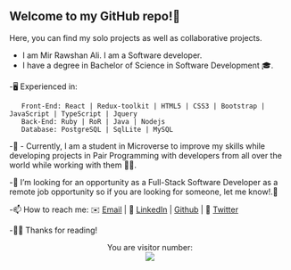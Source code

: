 ## Welcome to my GitHub repo!👋  

Here, you can find my solo projects as well as collaborative projects.

 - I am Mir Rawshan Ali. I am a Software developer.
 - I have a degree in Bachelor of Science in Software Development 🎓.
 
   
 -🖥️ Experienced in:

       Front-End: React | Redux-toolkit | HTML5 | CSS3 | Bootstrap | JavaScript | TypeScript | Jquery
       Back-End: Ruby | RoR | Java | Nodejs 
       Database: PostgreSQL | SqlLite | MySQL
      
      
      
       
-🔭 - Currently, I am a student in Microverse to improve my skills while developing projects in Pair Programming with developers from all over the world while working with them 🌟🌟.

-👀 I’m looking for an opportunity as a Full-Stack Software Developer  as a remote job opportunity so if you are looking for someone, let me know!.🙋

-📫 How to reach me: ✉️ <a href="mailto:sumon0002001@gmail.com?subject=Hello Rawshan!">Email</a>  |  💼 [LinkedIn](https://www.linkedin.com/in/mir-rawshan-ali-27b6a5198/) | <a href="https://github.com/sumon0002001">Github</a>  |  💼 [Twitter](https://twitter.com/Sumon0002009)
     
-✌🏼 Thanks for reading!   

<p align="center"> 
  You are visitor number: <br>
  <img src="https://profile-counter.glitch.me/mir-rawshan-ali/count.svg" />
</p>
